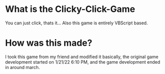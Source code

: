# What is the Clicky-Click-Game
You can just click, thats it...
Also this game is entirely VBScript based.
# How was this made?
I took this game from my friend and modified it basically, the original game development started on 1/21/22 6:10 PM, and the game development ended in around march.
